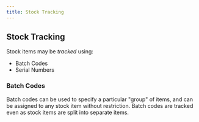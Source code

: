 ```yaml
---
title: Stock Tracking
---
```


## Stock Tracking

Stock items may be *tracked* using:

- Batch Codes
- Serial Numbers

### Batch Codes

Batch codes can be used to specify a particular "group" of items, and can be assigned to any stock item without restriction. Batch codes are tracked even as stock items are split into separate items.

